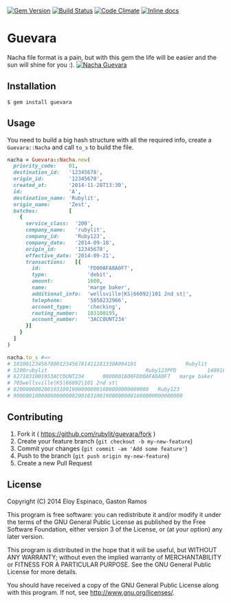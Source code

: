 [![Gem Version](http://img.shields.io/gem/v/guevara.svg)](http://badge.fury.io/rb/guevara)
[![Build Status](http://img.shields.io/travis/rubylit/guevara.svg)](https://travis-ci.org/rubylit/guevara)
[![Code Climate](http://img.shields.io/codeclimate/github/rubylit/guevara.svg)](https://codeclimate.com/github/rubylit/guevara)
[![Inline docs](http://inch-ci.org/github/rubylit/guevara.png?branch=master)](http://inch-ci.org/github/rubylit/guevara)

# Guevara

Nacha file format is a pain, but with this gem the life will be easier
and the sun will shine for you :). [![Nacha Guevara](http://upload.wikimedia.org/wikipedia/commons/thumb/a/aa/Nacha_Guevara.jpg/289px-Nacha_Guevara.jpg)](http://es.wikipedia.org/wiki/Nacha_Guevara)

## Installation

    $ gem install guevara

## Usage

You need to build a big hash structure with all the required info,
create a `Guevara::Nacha` and call `to_s` to build the file.

~~~ruby
nacha = Guevara::Nacha.new(
  priority_code:    01,
  destination_id:   '12345678',
  origin_id:        '12345678',
  created_at:       '2014-11-28T13:30',
  id:               'A',
  destination_name: 'Rubylit',
  origin_name:      'Zest',
  batches:          [
    {
      service_class:  '200',
      company_name:   'rubylit',
      company_id:     'Ruby123',
      company_date:   '2014-09-18',
      origin_id:      '12345678',
      effective_date: '2014-09-21',
      transactions:   [{
        id:               'FD00AFA8A0F7',
        type:             'debit',
        amount:           1600,
        name:             'marge baker',
        additional_info:  'wellsville|KS|66092|101 2nd st|',
        telephone:        '5858232966',
        account_type:     'checking',
        routing_number:   103100195,
        account_number:   '3ACCOUNT234'
      }]
    }
  ]
)

nacha.to_s #=>
# 101001234567800123456781411281330A094101                Rubylit                   Zest       0
# 5200rubylit                                Ruby123PPD          140918140921   1123456780000001
# 6271031001953ACCOUNT234      0000001600FD00AFA8A0F7   marge baker             1123456780000001
# 705wellsville|KS|66092|101 2nd st|                                                 00010000001
# 82000000020010310019000000001600000000000000   Ruby123                         123456780000001
# 9000001000006000000020010310019000000001600000000000000                                       
~~~

## Contributing

1. Fork it ( https://github.com/rubylit/guevara/fork )
2. Create your feature branch (`git checkout -b my-new-feature`)
3. Commit your changes (`git commit -am 'Add some feature'`)
4. Push to the branch (`git push origin my-new-feature`)
5. Create a new Pull Request

## License

Copyright (C) 2014 Eloy Espinaco, Gaston Ramos

This program is free software: you can redistribute it and/or modify
it under the terms of the GNU General Public License as published by
the Free Software Foundation, either version 3 of the License, or
(at your option) any later version.

This program is distributed in the hope that it will be useful,
but WITHOUT ANY WARRANTY; without even the implied warranty of
MERCHANTABILITY or FITNESS FOR A PARTICULAR PURPOSE.  See the
GNU General Public License for more details.

You should have received a copy of the GNU General Public License
along with this program.  If not, see <http://www.gnu.org/licenses/>.

